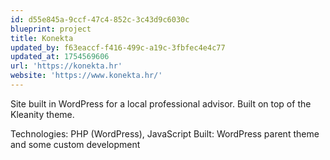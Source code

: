 ```yaml
---
id: d55e845a-9ccf-47c4-852c-3c43d9c6030c
blueprint: project
title: Konekta
updated_by: f63eaccf-f416-499c-a19c-3fbfec4e4c77
updated_at: 1754569606
url: 'https://konekta.hr'
website: 'https://www.konekta.hr/'
---
```

Site built in WordPress for a local professional advisor. Built on top of the Kleanity theme.

Technologies: PHP (WordPress), JavaScript
Built: WordPress parent theme and some custom development